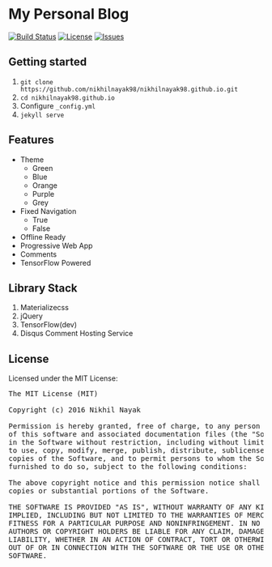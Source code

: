 # My Personal Blog
[![Build Status](https://img.shields.io/badge/build-passing-brightgreen.svg)](https://github.com/nikhilnayak98/nikhilnayak98.github.io) [![License](https://img.shields.io/badge/license-MIT-blue.svg)](https://github.com/nikhilnayak98/nikhilnayak98.github.io/blob/master/LICENSE) [![Issues](https://img.shields.io/github/issues/nikhilnayak98/game-off-2016.svg)](https://github.com/nikhilnayak98/nikhilnayak98.github.io/issues) 

## Getting started
1. `git clone https://github.com/nikhilnayak98/nikhilnayak98.github.io.git`
2. `cd nikhilnayak98.github.io`
3. Configure `_config.yml`
4. `jekyll serve`

## Features

+ Theme
  - Green
  - Blue
  - Orange
  - Purple
  - Grey
+ Fixed Navigation
  - True
  - False
+ Offline Ready
+ Progressive Web App
+ Comments
+ TensorFlow Powered
  
## Library Stack
1. Materializecss
2. jQuery
3. TensorFlow(dev)
3. Disqus Comment Hosting Service

## License

Licensed under the MIT License:

<pre>
The MIT License (MIT)

Copyright (c) 2016 Nikhil Nayak

Permission is hereby granted, free of charge, to any person obtaining a copy
of this software and associated documentation files (the "Software"), to deal
in the Software without restriction, including without limitation the rights
to use, copy, modify, merge, publish, distribute, sublicense, and/or sell
copies of the Software, and to permit persons to whom the Software is
furnished to do so, subject to the following conditions:

The above copyright notice and this permission notice shall be included in all
copies or substantial portions of the Software.

THE SOFTWARE IS PROVIDED "AS IS", WITHOUT WARRANTY OF ANY KIND, EXPRESS OR
IMPLIED, INCLUDING BUT NOT LIMITED TO THE WARRANTIES OF MERCHANTABILITY,
FITNESS FOR A PARTICULAR PURPOSE AND NONINFRINGEMENT. IN NO EVENT SHALL THE
AUTHORS OR COPYRIGHT HOLDERS BE LIABLE FOR ANY CLAIM, DAMAGES OR OTHER
LIABILITY, WHETHER IN AN ACTION OF CONTRACT, TORT OR OTHERWISE, ARISING FROM,
OUT OF OR IN CONNECTION WITH THE SOFTWARE OR THE USE OR OTHER DEALINGS IN THE
SOFTWARE.
</pre>
